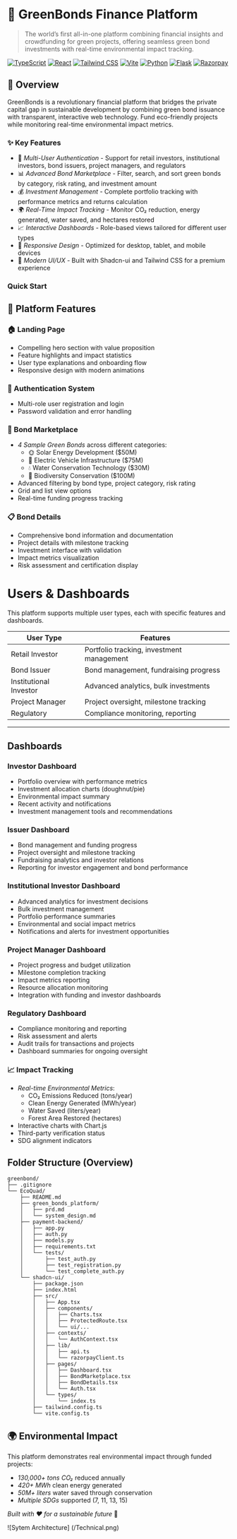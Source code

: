 # 🌱 GreenBonds Finance Platform

> The world’s first all-in-one platform combining financial insights and crowdfunding for green projects, offering seamless green bond investments with real-time environmental impact tracking.

[![TypeScript](https://img.shields.io/badge/TypeScript-007ACC?style=for-the-badge&logo=typescript&logoColor=white)](https://www.typescriptlang.org/)
[![React](https://img.shields.io/badge/React-20232A?style=for-the-badge&logo=react&logoColor=61DAFB)](https://reactjs.org/)
[![Tailwind CSS](https://img.shields.io/badge/Tailwind_CSS-38B2AC?style=for-the-badge&logo=tailwind-css&logoColor=white)](https://tailwindcss.com/)
[![Vite](https://img.shields.io/badge/Vite-646CFF?style=for-the-badge&logo=vite&logoColor=white)](https://vitejs.dev/)
[![Python](https://img.shields.io/badge/Python-3776AB?style=for-the-badge&logo=python&logoColor=white)](https://www.python.org/)
[![Flask](https://img.shields.io/badge/Flask-000000?style=for-the-badge&logo=flask&logoColor=white)](https://flask.palletsprojects.com/)
[![Razorpay](https://img.shields.io/badge/Razorpay-1E94D8?style=for-the-badge&logo=razorpay&logoColor=white)](https://razorpay.com/)


## 🚀 Overview

GreenBonds is a revolutionary financial platform that bridges the private capital gap in sustainable development by combining green bond issuance with transparent, interactive web technology. Fund eco-friendly projects while monitoring real-time environmental impact metrics.

### ✨ Key Features

- 🏦 *Multi-User Authentication* - Support for retail investors, institutional investors, bond issuers, project managers, and regulators
- 📊 *Advanced Bond Marketplace* - Filter, search, and sort green bonds by category, risk rating, and investment amount
- 💰 *Investment Management* - Complete portfolio tracking with performance metrics and returns calculation
- 🌍 *Real-Time Impact Tracking* - Monitor CO₂ reduction, energy generated, water saved, and hectares restored
- 📈 *Interactive Dashboards* - Role-based views tailored for different user types
- 📱 *Responsive Design* - Optimized for desktop, tablet, and mobile devices
- 🎨 *Modern UI/UX* - Built with Shadcn-ui and Tailwind CSS for a premium experience


### Quick Start

## 🌟 Platform Features

### 🏠 Landing Page
- Compelling hero section with value proposition
- Feature highlights and impact statistics  
- User type explanations and onboarding flow
- Responsive design with modern animations

### 🔐 Authentication System
- Multi-role user registration and login
- Password validation and error handling

### 🏪 Bond Marketplace
- *4 Sample Green Bonds* across different categories:
  - 🌞 Solar Energy Development ($50M)
  - 🚗 Electric Vehicle Infrastructure ($75M) 
  - 💧 Water Conservation Technology ($30M)
  - 🌳 Biodiversity Conservation ($100M)
- Advanced filtering by bond type, project category, risk rating
- Grid and list view options
- Real-time funding progress tracking

### 📋 Bond Details
- Comprehensive bond information and documentation
- Project details with milestone tracking
- Investment interface with validation
- Impact metrics visualization
- Risk assessment and certification display

# Users & Dashboards

This platform supports multiple user types, each with specific features and dashboards.

| User Type             | Features                                      |
|-----------------------|-----------------------------------------------|
| Retail Investor       | Portfolio tracking, investment management    |
| Bond Issuer           | Bond management, fundraising progress        |
| Institutional Investor| Advanced analytics, bulk investments         |
| Project Manager       | Project oversight, milestone tracking        |
| Regulatory            | Compliance monitoring, reporting             |

---

## Dashboards

### Investor Dashboard
- Portfolio overview with performance metrics
- Investment allocation charts (doughnut/pie)
- Environmental impact summary
- Recent activity and notifications
- Investment management tools and recommendations

### Issuer Dashboard  
- Bond management and funding progress
- Project oversight and milestone tracking
- Fundraising analytics and investor relations
- Reporting for investor engagement and bond performance

### Institutional Investor Dashboard
- Advanced analytics for investment decisions
- Bulk investment management
- Portfolio performance summaries
- Environmental and social impact metrics
- Notifications and alerts for investment opportunities

### Project Manager Dashboard
- Project progress and budget utilization
- Milestone completion tracking
- Impact metrics reporting
- Resource allocation monitoring
- Integration with funding and investor dashboards

### Regulatory Dashboard
- Compliance monitoring and reporting
- Risk assessment and alerts
- Audit trails for transactions and projects
- Dashboard summaries for ongoing oversight


### 📈 Impact Tracking
- *Real-time Environmental Metrics*:
  - CO₂ Emissions Reduced (tons/year)
  - Clean Energy Generated (MWh/year) 
  - Water Saved (liters/year)
  - Forest Area Restored (hectares)
- Interactive charts with Chart.js
- Third-party verification status
- SDG alignment indicators

## Folder Structure (Overview)


```
greenbond/
├── .gitignore
└── EcoQuad/
    ├── README.md
    ├── green_bonds_platform/
    │   ├── prd.md
    │   └── system_design.md
    ├── payment-backend/
    │   ├── app.py
    │   ├── auth.py
    │   ├── models.py
    │   ├── requirements.txt
    │   └── tests/
    │       ├── test_auth.py
    │       ├── test_registration.py
    │       └── test_complete_auth.py
    └── shadcn-ui/
        ├── package.json
        ├── index.html
        ├── src/
        │   ├── App.tsx
        │   ├── components/
        │   │   ├── Charts.tsx
        │   │   ├── ProtectedRoute.tsx
        │   │   └── ui/...
        │   ├── contexts/
        │   │   └── AuthContext.tsx
        │   ├── lib/
        │   │   ├── api.ts
        │   │   └── razorpayClient.ts
        │   ├── pages/
        │   │   ├── Dashboard.tsx
        │   │   ├── BondMarketplace.tsx
        │   │   ├── BondDetails.tsx
        │   │   └── Auth.tsx
        │   └── types/
        │       └── index.ts
        ├── tailwind.config.ts
        └── vite.config.ts
```


## 🌍 Environmental Impact

This platform demonstrates real environmental impact through funded projects:

- *130,000+ tons CO₂* reduced annually
- *420+ MWh* clean energy generated  
- *50M+ liters* water saved through conservation
- *Multiple SDGs* supported (7, 11, 13, 15)




*Built with ❤ for a sustainable future* 🌱

![Sytem Architecture] (/Technical.png)



















